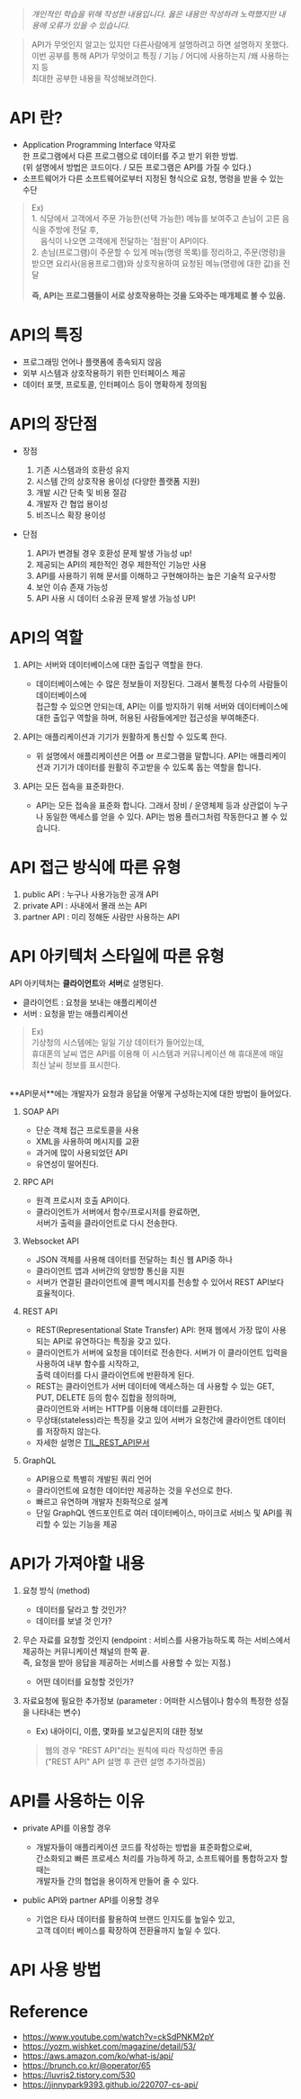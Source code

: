 > *개인적인 학습을 위해 작성한 내용입니다. 옳은 내용만 작성하려 노력했지만 내용에 오류가 있을 수 있습니다.*

> API가 무엇인지 알고는 있지만 다른사람에게 설명하려고 하면 설명하지 못했다. <br>
  이번 공부를 통해 API가 무엇이고 특징 / 기능 / 어디에 사용하는지 /왜 사용하는지 등 <br>
  최대한 공부한 내용을 작성해보려한다.

# API 란?
- Application Programming Interface 약자로<br>
한 프로그램에서 다른 프로그램으로 데이터를 주고 받기 위한 방법.<br>
(위 설명에서 방법은 코드이다. / 모든 프로그램은 API를 가질 수 있다.)<br>
- 소프트웨어가 다른 소프트웨어로부터 지정된 형식으로 요청, 명령을 받을 수 있는 수단

> Ex) <br> 1. 식당에서 고객에서 주문 가능한(선택 가능한) 메뉴를 보여주고 손님이 고른 음식을 주방에 전달 후,<br>&nbsp;&nbsp;&nbsp;&nbsp;음식이 나오면 고객에게 전달하는 '점원'이 API이다. <br>2. 손님(프로그램)이 주문할 수 있게 메뉴(명령 목록)를 정리하고,
주문(명령)을 받으면 요리사(응용프로그램)와 상호작용하여 요청된 메뉴(명령에 대한 값)을 전달<br><br>**즉, API는 프로그램들이 서로 상호작용하는 것을 도와주는 매개체로 볼 수 있음.** 


 # API의 특징
  - 프로그래밍 언어나 플랫폼에 종속되지 않음
  - 외부 시스템과 상호작용하기 위한 인터페이스 제공
  - 데이터 포맷, 프로토콜, 인터페이스 등이 명확하게 정의됨

  # API의 장단점
  - 장점
      1. 기존 시스템과의 호환성 유지
      2. 시스템 간의 상호작용 용이성 (다양한 플랫폼 지원)
      3. 개발 시간 단축 및 비용 절감
      4. 개발자 간 협업 용이성
      5. 비즈니스 확장 용이성

  - 단점
      1. API가 변경될 경우 호환성 문제 발생 가능성 up!
      2. 제공되는 API의 제한적인 경우 제한적인 기능만 사용
      3. API를 사용하기 위해 문서를 이해하고 구현해야하는 높은 기술적 요구사항
      4. 보안 이슈 존재 가능성
      5. API 사용 시 데이터 소유권 문제 발생 가능성 UP!

# API의 역할
1. API는 서버와 데이터베이스에 대한 출입구 역할을 한다.
    - 데이터베이스에는 수 많은 정보들이 저장된다. 그래서 불특정 다수의 사람들이 데이터베이스에    
      접근할 수 있으면 안되는데, API는 이를 방지하기 위해 서버와 데이터베이스에 대한 출입구 역할을 하며, 허용된 사람들에게만 접근성을 부여해준다.

2. API는 애플리케이션과 기기가 원활하게 통신할 수 있도록 한다.
    - 위 설명에서 애플리케이션은 어플 or 프로그램을 말합니다.
      API는 애플리케이션과 기기가 데이터를 원활히 주고받을 수 있도록 돕는 역할을 합니다.

3. API는 모든 접속을 표준화한다.
    - API는 모든 접속을 표준화 합니다.
      그래서 장비 / 운영체제 등과 상관없이 누구나 동일한 액세스를 얻을 수 있다.
      API는 범용 플러그처럼 작동한다고 볼 수 있습니다.

# API 접근 방식에 따른 유형
1. public API : 누구나 사용가능한 공개 API
2. private API : 사내에서 몰래 쓰는 API
3. partner API : 미리 정해둔 사람만 사용하는 API

# API 아키텍처 스타일에 따른 유형
API 아키텍처는 **클라이언트**와 **서버**로 설명된다.<br>
  - 클라이언트 : 요청을 보내는 애플리케이션
  - 서버 : 요청을 받는 애플리케이션

  > Ex) <br>
  기상청의 시스템에는 일일 기상 데이터가 들어있는데, <br>
  휴대폰의 날씨 앱은 API를 이용해 이 시스템과 커뮤니케이션 해 휴대폰에 매일 최신 날씨 정보를 표시한다.
  <br>
  **API문서**에는 개발자가 요청과 응답을 어떻게 구성하는지에 대한 방법이 들어있다.

1. SOAP API
    - 단순 객체 접근 프로토콜을 사용
    - XML을 사용하여 메시지를 교환
    - 과거에 많이 사용되었던 API
    - 유연성이 떨어진다.

2. RPC API
    - 원격 프로시저 호출 API이다.
    - 클라이언트가 서버에서 함수/프로시저를 완료하면,<br>
      서버가 출력을 클라이언트로 다시 전송한다.

3. Websocket API
    - JSON 객체를 사용해 데이터를 전달하는 최신 웹 API중 하나
    - 클라이언트 앱과 서버간의 양방향 통신을 지원
    - 서버가 연결된 클라이언트에 콜백 메시지를 전송할 수 있어서 REST API보다 효율적이다.

4. REST API
    - REST(Representational State Transfer) API: 현재 웹에서 가장 많이 사용되는 API로 유연하다는 특징을 갖고 있다.
    - 클라이언트가 서버에 요청을 데이터로 전송한다. 서버가 이 클라이언트 입력을 사용하여 내부 함수를 시작하고, <br>
      출력 데이터를 다시 클라이언트에 반환하게 된다.
    - REST는 클라이언트가 서버 데이터에 액세스하는 데 사용할 수 있는 GET, PUT, DELETE 등의 함수 집합을 정의하며, <br>
      클라이언트와 서버는 HTTP를 이용해 데이터를 교환한다.
    - 무상태(stateless)라는 특징을 갖고 있어 서버가 요청간에 클라이언트 데이터를 저장하지 않는다.
    - 자세한 설명은 [TIL_REST_API문서](https://github.com/Minchae128/TIL/blob/main/ETC/REST_API.md)

5. GraphQL
    - API용으로 특별히 개발된 쿼리 언어
    - 클라이언트에 요청한 데이터만 제공하는 것을 우선으로 한다.
    - 빠르고 유연하며 개발자 친화적으로 설계
    - 단일 GraphQL 엔드포인트로 여러 데이터베이스, 마이크로 서비스 및 API를 쿼리할 수 있는 기능을 제공

# API가 가져야할 내용
1. 요청 방식 (method)
    - 데이터를 달라고 할 것인가?
    - 데이터를 보낼 것 인가?

2. 무슨 자료를 요청할 것인지 (endpoint : 서비스를 사용가능하도록 하는 서비스에서 제공하는 커뮤니케이션 채널의 한쪽 끝. 
  <br>즉, 요청을 받아 응답을 제공하는 서비스를 사용할 수 있는 지점.)
    - 어떤 데이터를 요청할 것인가? 

3. 자료요청에 필요한 추가정보 (parameter : 어떠한 시스템이나 함수의 특정한 성질을 나타내는 변수)
    - Ex) 내아이디, 이름, 몇화를 보고싶은지의 대한 정보

    > 웹의 경우 "REST API"라는 원칙에 따라 작성하면 좋음<br>
      ("REST API" API 설명 후 관련 설명 추가하겠음)

# API를 사용하는 이유
* private API를 이용할 경우
    - 개발자들이 애플리케이션 코드를 작성하는 방법을 표준화함으로써, <br> 
      간소화되고 빠른 프로세스 처리를 가능하게 하고, 소프트웨어를 통합하고자 할 때는 <br>
      개발자들 간의 협업을 용이하게 만들어 줄 수 있다.

* public API와 partner API를 이용할 경우
    - 기업은 타사 데이터를 활용하여 브랜드 인지도를 높일수 있고, <br>
      고객 데이터 베이스를 확장하여 전환율까지 높일 수 있다.

# API 사용 방법

# Reference
* https://www.youtube.com/watch?v=ckSdPNKM2pY
* https://yozm.wishket.com/magazine/detail/53/
* https://aws.amazon.com/ko/what-is/api/
* https://brunch.co.kr/@operator/65
* https://luvris2.tistory.com/530
* https://jinnypark9393.github.io/220707-cs-api/
